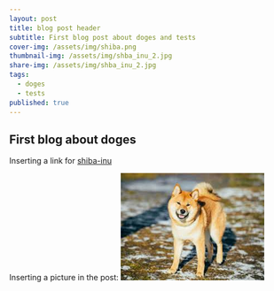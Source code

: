 ```yaml
---
layout: post
title: blog post header
subtitle: First blog post about doges and tests
cover-img: /assets/img/shiba.png
thumbnail-img: /assets/img/shba_inu_2.jpg
share-img: /assets/img/shba_inu_2.jpg
tags:
  - doges
  - tests
published: true
---
```


## First blog about doges

Inserting a link for [shiba-inu](https://en.wikipedia.org/wiki/Shiba_Inu "Shiba Inu wiki")

Inserting a picture in the post: 
![images-test](/assets/img/shba_inu_2.jpg)


